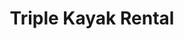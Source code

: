 ---
order: 18
image: "https://cdn.filestackcontent.com/3hCCZpLqT06Rk3iSChGu/convert?cache=true&compress=true&quality=90&w=1000&fit=max"
title:   Triple Kayak Rental
infose: 1 hour rentals
link: "https://fareharbor.com/embeds/book/adventurespuertorico/items/301883/calendar/2025/10/?asn=fhdn&asn-ref=turisteandoenpuertorico&ref=turisteandoenpuertorico&marketplace=yes&flow=no&full-items=yes"
---